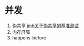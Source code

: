 # 并发

1. 伪共享 [jmh关于伪共享的基准测试](http://hg.openjdk.java.net/code-tools/jmh/file/36a2ee9a075e/jmh-samples/src/main/java/org/openjdk/jmh/samples/JMHSample_22_FalseSharing.java#l77)
2. 内存屏障
3. happens-before

